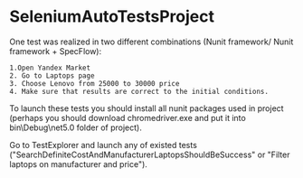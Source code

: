 # SeleniumAutoTestsProject

One test was realized in two different combinations (Nunit framework/ Nunit framework + SpecFlow):

	1.Open Yandex Market
	2. Go to Laptops page
	3. Choose Lenovo from 25000 to 30000 price
	4. Make sure that results are correct to the initial conditions.

To launch these tests you should install all nunit packages used in project 
(perhaps you should download chromedriver.exe and put it into bin\Debug\net5.0 folder of project).

Go to TestExplorer and launch any of existed tests ("SearchDefiniteCostAndManufacturerLaptopsShouldBeSuccess" or "Filter laptops on manufacturer and price").
